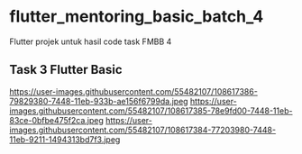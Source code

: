 # flutter_mentoring_basic_batch_4

Flutter projek untuk hasil code task FMBB 4

##  Task 3 Flutter Basic

https://user-images.githubusercontent.com/55482107/108617386-79829380-7448-11eb-933b-ae156f6799da.jpeg 
https://user-images.githubusercontent.com/55482107/108617385-78e9fd00-7448-11eb-83ce-0bfbe475f2ca.jpeg 
https://user-images.githubusercontent.com/55482107/108617384-77203980-7448-11eb-9211-1494313bd7f3.jpeg
